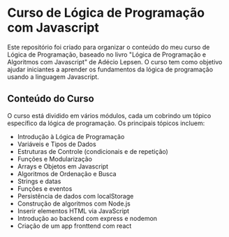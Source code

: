 # Curso de Lógica de Programação com Javascript

Este repositório foi criado para organizar o conteúdo do meu curso de Lógica de Programação, baseado no livro "Lógica de Programação e Algoritmos com Javascript" de Adécio Lepsen. 
O curso tem como objetivo ajudar iniciantes a aprender os fundamentos da lógica de programação usando a linguagem Javascript.

## Conteúdo do Curso

O curso está dividido em vários módulos, cada um cobrindo um tópico específico da lógica de programação. Os principais tópicos incluem:

- Introdução à Lógica de Programação
- Variáveis e Tipos de Dados
- Estruturas de Controle (condicionais e de repetição)
- Funções e Modularização
- Arrays e Objetos em Javascript
- Algoritmos de Ordenação e Busca
- Strings e datas
- Funções e eventos
- Persistência de dados com localStorage
- Construção de algoritmos com Node.js
- Inserir elementos HTML via JavaScript
- Introdução ao backend com express e nodemon
- Criação de um app fronttend com react

